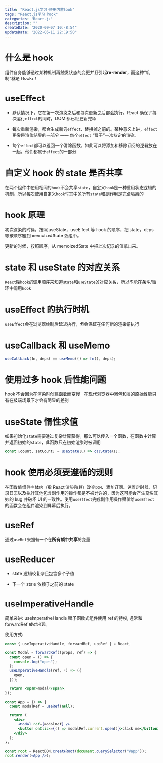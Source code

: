 ```yaml
---
title: "React.js学习-使用内置hook"
tags: "React.js学习 hook"
categories: "React.js"
description: ""
createDate: "2020-09-07 10:48:54"
updateDate: "2022-05-11 22:19:50"
---
```


# 什么是 hook

组件自身能够通过某种机制再触发状态的变更并且引起**re-render**，而这种“机制”就是 Hooks！

# useEffect

- 默认情况下，它在第一次渲染之后和每次更新之后都会执行。React 确保了每次运行`effect`的同时，DOM 都已经更新完毕

- 每次重新渲染，都会生成新的`effect`，替换掉之前的。某种意义上讲，`effect`更像是渲染结果的一部分 —— 每个`effect` “属于”一次特定的渲染。

- 每个`effect`都可以返回一个清除函数。如此可以将添加和移除订阅的逻辑放在一起。他们都属于`effect`的一部分

# 自定义 hook 的 state 是否共享

在两个组件中使用相同的`hook`不会共享`state`，自定义`hook`是一种重用状态逻辑的机制，所以每次使用自定义`hook`时其中的所有`state`和副作用是完全隔离的

# hook 原理

初次渲染的时候，按照 useState，useEffect 等 hook 的顺序，把 state，deps 等按顺序塞到 memoizedState 数组中。

更新的时候，按照顺序，从 memoizedState 中把上次记录的值拿出来。

# state 和 useState 的对应关系

`React`靠`hook`的调用顺序来知道`state`和`useState`的对应关系，所以不能在条件/循环中调用`hook`

# useEffect 的执行时机

`useEffect`会在浏览器绘制后延迟执行，但会保证在任何新的渲染前执行

# useCallback 和 useMemo

```js
useCallback(fn, deps) == useMemo(() => fn(), deps);
```

# 使用过多 hook 后性能问题

hook 不会因为在渲染时创建函数而变慢，在现代浏览器中闭包和类的原始性能只有在极端场景下才会有明显的差别

# useState 惰性求值

如果初始化`state`需要通过复杂计算获得，那么可以传入一个函数，在函数中计算并返回初始的`state`，此函数只在初始渲染时被调用

```js
const [count, setCount] = useState(() => calState());
```

# hook 使用必须要遵循的规则

在函数值组件主体内（指 React 渲染阶段）改变`DOM`、添加订阅、设置定时器、记录日志以及执行其他包含副作用的操作都是不被允许的，因为这可能会产生莫名其妙的 bug 并破坏 UI 的一致性。使用`useEffect`完成副作用操作赋值给`useEffect`的函数会在组件渲染到屏幕后执行。

# useRef

通过`useRef`来拥有一个在**所有帧**中**共享**的变量

# useReducer

- state 逻辑较复杂且包含多个子值

- 下一个 state 依赖于之前的 state

# useImperativeHandle

简单来讲: useImperativeHandle 赋予函数式组件使用 ref 的特权, 通常和 forwardRef 成对出现,

使用方式:

```jsx
const { useImperativeHandle, forwardRef, useRef } = React;

const Modal = forwardRef((props, ref) => {
  const open = () => {
    console.log("open");
  };
  useImperativeHandle(ref, () => ({
    open,
  }));

  return <span>modal</span>;
});

const App = () => {
  const modalRef = useRef(null);

  return (
    <div>
      <Modal ref={modalRef} />
      <button onClick={() => modalRef.current.open()}>click me</button>
    </div>
  );
};

const root = ReactDOM.createRoot(document.querySelector("#app"));
root.render(<App />);
```
